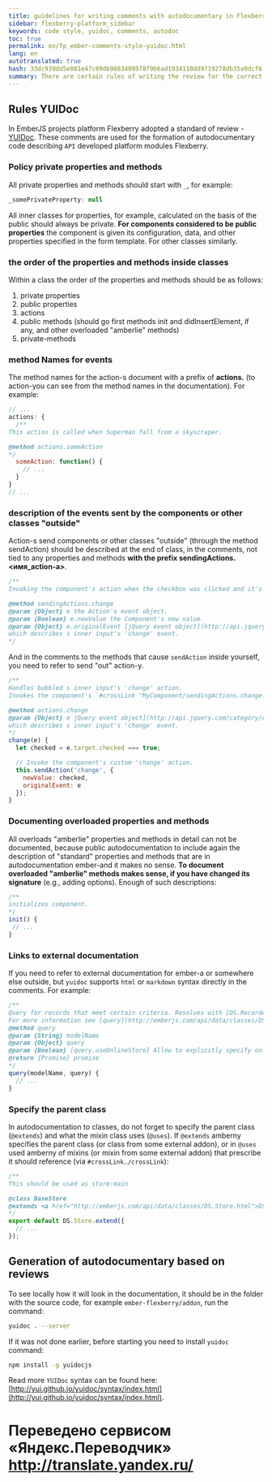 ```yaml
--- 
title: guidelines for writing comments with autodocumentary in Flexberry Ember 
sidebar: flexberry-platform_sidebar 
keywords: code style, yuidoc, comments, autodoc 
toc: true 
permalink: en/fp_ember-comments-style-yuidoc.html 
lang: en 
autotranslated: true 
hash: 33dc939dd5e081e47c89db9883408978f9b6ad1934110dd9719278db35a9dcf6 
summary: There are certain rules of writing the review for the correct formation of autodocumentary in ember-ember flexberry and other projects. All comments are written according to the rules of YUIDoc. 
--- 
```


## Rules YUIDoc 

In EmberJS projects platform Flexberry adopted a standard of review - [YUIDoc](http://yui.github.io/yuidoc/syntax/index.html). These comments are used for the formation of autodocumentary code describing `API` developed platform modules Flexberry. 

### Policy private properties and methods 

All private properties and methods should start with `_`, for example: 

``` javascript
_somePrivateProperty: null
``` 

All inner classes for properties, for example, calculated on the basis of the public should always be private. 
**For components considered to be public properties** the component is given its configuration, data, and other properties specified in the form template. 
For other classes similarly. 

### the order of the properties and methods inside classes 

Within a class the order of the properties and methods should be as follows: 
1. private properties 
2. public properties 
3. actions 
4. public methods (should go first methods init and didInsertElement, if any, and other overloaded "amberlie" methods) 
5. private-methods 

### method Names for events 

The method names for the action-s document with a prefix of **actions.<methodname>** (to action-you can see from the method names in the documentation). For example: 

``` javascript
// ... 
actions: {
  /** 
This action is called when Superman fall from a skyscraper. 

@method actions.someAction 
*/
  someAction: function() {
    // ... 
  }
}
// ... 
``` 

### description of the events sent by the components or other classes "outside" 

Action-s send components or other classes "outside" (through the method sendAction) should be described at the end of class, in the comments, not tied to any properties and methods **with the prefix sendingActions.<имя_action-a>**. 

``` javascript
/** 
Invoking the component's action when the checkbox was clicked and it's 'checked' state changed. 

@method sendingActions.change 
@param {Object} e the Action's event object. 
@param {Boolean} e.newValue the Component's new value. 
@param {Object} e.originalEvent [jQuery event object](http://api.jquery.com/category/events/event-object/) 
which describes s inner input's 'change' event. 
*/
``` 

And in the comments to the methods that cause `sendAction` inside yourself, you need to refer to send "out" action-y. 

``` javascript
/** 
Handles bubbled s inner input's 'change' action. 
Invokes the component's `#crossLink "MyComponent/sendingActions.change:method"`'change'`/crossLink` action. 

@method actions.change 
@param {Object} e jQuery event object](http://api.jquery.com/category/events/event-object/) 
which describes s inner input's 'change' event. 
*/
change(e) {
  let checked = e.target.checked === true;

  // Invoke the component's custom 'change' action. 
  this.sendAction('change', {
    newValue: checked,
    originalEvent: e
  });
}
``` 

### Documenting overloaded properties and methods 

All overloads "amberlie" properties and methods in detail can not be documented, because public autodocumentation to include again the description of "standard" properties and methods that are in autodocumentation ember-and it makes no sense. 
**To document overloaded "amberlie" methods makes sense, if you have changed its signature** (e.g., adding options).
Enough of such descriptions: 

``` javascript
/** 
initializes component. 
*/
init() {
 // ... 
}
``` 

### Links to external documentation 

If you need to refer to external documentation for ember-a or somewhere else outside, but `yuidoc` supports `html` or `markdown` syntax directly in the comments. 
For example: 

``` javascript
/** 
Query for records that meet certain criteria. Resolves with [DS.RecordArray](http://emberjs.com/api/data/classes/DS.RecordArray.html). 
For more information see [query](http://emberjs.com/api/data/classes/DS.Store.html#method_query) method of [DS.Store](http://emberjs.com/api/data/classes/DS.Store.html). 
@method query 
@param {String} modelName 
@param {Object} query 
@param {Boolean} [query.useOnlineStore] Allow to explicitly specify online or offline independently using the store of global online status 
@return {Promise} promise 
*/
query(modelName, query) {
  // ... 
}
``` 

### Specify the parent class 

In autodocumentation to classes, do not forget to specify the parent class (`@extends`) and what the mixin class uses (`@uses`). 
If `@extends` amberny specifies the parent class (or class from some external addon), or in `@uses` used amberny of mixins (or mixin from some external addon) that prescribe it should reference (via `#crossLink`..`/crossLink`): 

``` javascript
/** 
This should be used as store:main 

@class BaseStore 
@extends <a href="http://emberjs.com/api/data/classes/DS.Store.html">DS.Store</a> 
*/
export default DS.Store.extend({
  // ... 
});
``` 

## Generation of autodocumentary based on reviews 

To see locally how it will look in the documentation, it should be in the folder with the source code, for example `ember-flexberry/addon`, run the command: 

``` bash
yuidoc . --server
``` 

If it was not done earlier, before starting you need to install `yuidoc` command: 

``` bash
npm install -g yuidocjs
``` 

Read more `YUIDoc` syntax can be found here: [http://yui.github.io/yuidoc/syntax/index.html](http://yui.github.io/yuidoc/syntax/index.html).


 # Переведено сервисом «Яндекс.Переводчик» http://translate.yandex.ru/